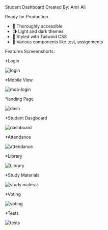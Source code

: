 Student Dashboard
Created By: Amil Ali

Ready for Production.


- 🦮 Thoroughly accessible
- 🌗 Light and dark themes
- 💅 Styled with Tailwind CSS
- 🧩 Various components like test, assignments

Features Screeenshorts:

*Login

![login](https://user-images.githubusercontent.com/66510886/136501803-5e9753fa-3fe3-414f-95a3-54ea4278177f.png)

*Mobile View

![mob-login](https://user-images.githubusercontent.com/66510886/136501817-9edb7685-962c-47fd-a3c6-0252c619dfca.png)

*landing Page

![dash](https://user-images.githubusercontent.com/66510886/136501821-37a50035-9777-4ed7-8a68-4b50e2f9f368.png)

*Student Dasgboard

![dashboard](https://user-images.githubusercontent.com/66510886/136501826-93da3940-c278-43bb-99f4-8bc5e82c93ce.png)

*Attendance

![attendance](https://user-images.githubusercontent.com/66510886/136512426-b89e39e8-e8fa-4c29-9194-2c8fcdfeb1a7.png)

*Library

![Library](https://user-images.githubusercontent.com/66510886/136512433-69115a20-6c45-4adb-8612-11d2cba141bd.png)

*Study Materials

![study materal](https://user-images.githubusercontent.com/66510886/136512442-a06e1e2b-1070-4686-a50e-a71d49a1a308.png)

*Voting

![voting](https://user-images.githubusercontent.com/66510886/136512458-45c21a85-546d-4d5d-ae33-d52f51bda873.png)

*Tests

![tests](https://user-images.githubusercontent.com/66510886/136512463-7f8ec73b-65d3-4184-af61-1c817ab61b94.png)
